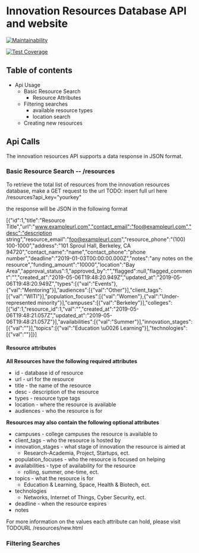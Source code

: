 # Innovation Resources Database API and website

[![Maintainability](https://api.codeclimate.com/v1/badges/9fbc73aa3f01f70834b6/maintainability)](https://codeclimate.com/github/andrewlawhh/lime/maintainability)

[![Test Coverage](https://api.codeclimate.com/v1/badges/9fbc73aa3f01f70834b6/test_coverage)](https://codeclimate.com/github/andrewlawhh/lime/test_coverage)

## Table of contents

* Api Usage
    * Basic Resource Search
        * Resource Attributes
    * Filtering searches
        * available resource types
        * location search
    * Creating new resources

## Api Calls
The innovation resources API supports a data response in JSON format.
### Basic Resource Search -- /resources
To retrieve the total list of resources from the innovation resources database, make a GET request to the url TODO: insert full url here
/resources?api_key="yourkey"

the response will be JSON in the following format

[{"id":1,"title":"Resource Title","url":"www.exampleurl.com","contact_email":"foo@exampleurl.com","desc":"description string","resource_email":"foo@exampleurl.com","resource_phone":"(100) 100-1000","address":"101 Sproul Hall, Berkeley, CA 94720","contact_name":"name","contact_phone":"phone number","deadline":"2019-01-03T00:00:00.000Z","notes":"any notes on the resource","funding_amount":"10000","location":"Bay Area","approval_status":1,"approved_by":"","flagged":null,"flagged_comment":"","created_at":"2019-05-06T19:48:20.949Z","updated_at":"2019-05-06T19:48:20.949Z","types":[{"val":"Events"},{"val":"Mentoring"}],"audiences":[{"val":"Other"}],"client_tags":[{"val":"WITI"}],"population_focuses":[{"val":"Women"},{"val":"Under-represented minority"}],"campuses":[{"val":"Berkeley"}],"colleges":[{"id":1,"resource_id":1,"val":"","created_at":"2019-05-06T19:48:21.057Z","updated_at":"2019-05-06T19:48:21.057Z"}],"availabilities":[{"val":"Summer"}],"innovation_stages":[{"val":""}],"topics":[{"val":"Education \u0026 Learning"}],"technologies":[{"val":""}]}]

#### Resource attributes
**All Resources have the following required attributes**
* id - database id of resource
* url - url for the resource
* title - the name of the resource
* desc - description of the resource
* types - resource type tags
* location - where the resource is available
* audiences - who the resource is for 

**Resources may also contain the following optional attributes**
* campuses - college campuses the resource is available to
* client_tags - who the resource is hosted by
* innovation_stages - what stage of innovation the resource is aimed at 
    * Research-Academia, Project, Startups, ect.
* population_focuses - who the resource is focused on helping
* availabilities - type of availability for the resource
    * rolling, summer, one-time, ect. 
* topics - what the resource is for
    * Education & Learning, Space, Health & Biotech, ect. 
* technologies
    * Networks, Internet of Things, Cyber Security, ect.
* deadline - when the resource expires
* notes 

For more information on the values each attribute can hold, please visit
TODOURL /resources/new.html

### Filtering Searches
